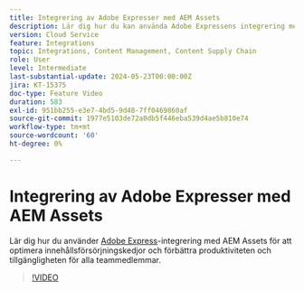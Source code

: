 ```yaml
---
title: Integrering av Adobe Expresser med AEM Assets
description: Lär dig hur du kan använda Adobe Expressens integrering med AEM Assets för att optimera innehållsleveranskedjor, förbättra produktiviteten och tillgängligheten för alla teammedlemmar.
version: Cloud Service
feature: Integrations
topic: Integrations, Content Management, Content Supply Chain
role: User
level: Intermediate
last-substantial-update: 2024-05-23T00:00:00Z
jira: KT-15375
doc-type: Feature Video
duration: 583
exl-id: 951bb255-e3e7-4bd5-9d48-7ff0469860af
source-git-commit: 1977e5103de72a0db5f446eba539d4ae5b810e74
workflow-type: tm+mt
source-wordcount: '60'
ht-degree: 0%

---
```


# Integrering av Adobe Expresser med AEM Assets

Lär dig hur du använder [Adobe Express](https://www.adobe.com/express/)-integrering med AEM Assets för att optimera innehållsförsörjningskedjor och förbättra produktiviteten och tillgängligheten för alla teammedlemmar.

>[!VIDEO](https://video.tv.adobe.com/v/3425193/?learn=on)
